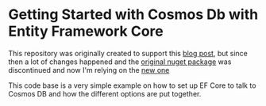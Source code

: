 # Getting Started with Cosmos Db with Entity Framework Core

This repository was originally created to support this [blog post](https://passos.com.au/ef-core-cosmos-db), but since then a lot of changes happened and the [original nuget package](https://www.nuget.org/packages/Microsoft.EntityFrameworkCore.Cosmos.Sql/2.2.0-preview2-35157
) was discontinued and now I'm relying on the [new one](https://www.nuget.org/packages/Microsoft.EntityFrameworkCore.Cosmos)

This code base is a very simple example on how to set up EF Core to talk to Cosmos DB and how the different options are put together.
